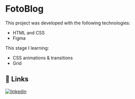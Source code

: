 # FotoBlog
This project was developed with the following technologies:

 - HTML and CSS
 - Figma

This stage I learning:

 - CSS animations & transitions
 - Grid

## 🔗 Links
[![linkedin](https://www.linkedin.com/in/paulo-victor-07481a243/)](https://www.linkedin.com/in/paulo-victor-07481a243/)
